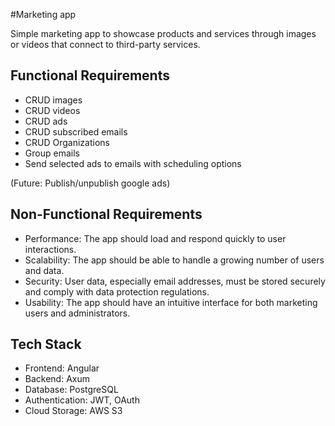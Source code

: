﻿#Marketing app

Simple marketing app to showcase products and services through images or videos that connect to third-party services.

## Functional Requirements

- CRUD images
- CRUD videos
- CRUD ads
- CRUD subscribed emails
- CRUD Organizations
- Group emails
- Send selected ads to emails with scheduling options

(Future: Publish/unpublish google ads)

## Non-Functional Requirements

- Performance: The app should load and respond quickly to user interactions.
- Scalability: The app should be able to handle a growing number of users and data.
- Security: User data, especially email addresses, must be stored securely and comply with data protection regulations.
- Usability: The app should have an intuitive interface for both marketing users and administrators.

## Tech Stack

- Frontend: Angular
- Backend: Axum
- Database: PostgreSQL
- Authentication: JWT, OAuth
- Cloud Storage: AWS S3